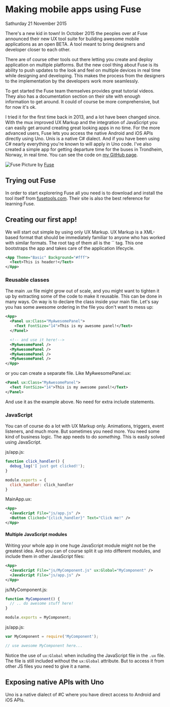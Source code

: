 # Making mobile apps using Fuse
Sathurday 21 November 2015

There's a new kid in town! In October 2015 the peoples over at Fuse announced their new UX tool suite for building awesome mobile applications as an open BETA. A tool meant to bring designers and developer closer to each other.

There are of course other tools out there letting you create and deploy application on multiple platforms. But the new cool thing about Fuse is its ability to push updates to the look and feel on multiple devices in real time while designing and developing. This makes the process from the designers to the implementation by the developers work more seamlessly.

To get started the Fuse team themselves provides great tutorial videos. They also has a documentation section on their site with enough information to get around. It could of course be more comprehensive, but for now it's ok.

I tried it for the first time back in 2013, and a lot have been changed since. With the mux improved UX Markup and the integration of JavaScript you can easily get around creating great looking apps in no time. For the more advanced users, Fuse lets you access the native Android and iOS APIs directly using Uno. Unis is a native C# dialect. And if you have been using C# nearly everything you're known to will apply in Uno code. I've also created a simple app for getting departure time for the buses in Trondheim, Norway, in real time. You can see the code on [my GitHub page](https://github.com/tmn/FuseBus).

![Fuse](https://az664292.vo.msecnd.net/fusetoolscom/v1447844604954/images/fuse_hotspots_tinypng.png)
Picture by [Fuse](http://fusetools.com/)


## Trying out Fuse

In order to start explorering Fuse all you need is to download and install the tool itself from [fusetools.com](http://fusetools.com/). Their site is also the best reference for learning Fuse.

## Creating our first app!

We will start out simple by using only UX Markup. UX Markup is a XML-based format that should be immediately familiar to anyone who has worked with similar formats. The root tag of them all is the ´<App>´ tag. This one bootstraps the app and takes care of the application lifecycle.

```xml
<App Theme="Basic" Background="#fff">
  <Text>This is header!</Text>
</App>
```

### Reusable classes

The main .ux file might grow out of scale, and you might want to tighten it up by extracting some of the code to make it reusable. This can be done in many ways. On way is to declare the class inside your main file. Let's say you has some awesome ordering in the file you don't want to mess up:

```xml
<App>
  <Panel ux:Class="MyAwesomePanel">
    <Text FontSize="14">This is my awesome panel!</Text>
  </Panel>

  <!-- and use it here!-->
  <MyAwesomePanel />
  <MyAwesomePanel />
  <MyAwesomePanel />
  <MyAwesomePanel />
</App>
```

or you can create a separate file. Like MyAwesomePanel.ux:

```xml
<Panel ux:Class="MyAwesomePanel">
  <Text FontSize="14">This is my awesome panel!</Text>
</Panel>
```

And use it as the example above. No need for extra include statements.



### JavaScript

You can of course do a lot with UX Markup only. Animations, triggers, event listeners, and much more. But sometimes you need more. You need some kind of business logic. The app needs to do _something_. This is easily solved using JavaScript.

js/app.js:
```javascript
function click_handler() {
  debug_log('I just got clicked!');
}

module.exports = {
  click_handler: click_handler
}
```

MainApp.ux:
```xml
<App>
  <JavaScript File="js/app.js" />
  <Button Clicked="{click_handler}" Text="Click me!" />
</App>
```

#### Multiple JavaScript modules

Writing your whole app in one huge JavaScript module might not be the greatest idea. And you can of course split it up into different modules, and include them in other JavaScript files:

```xml
<App>
  <JavaScript File="js/MyComponent.js" ux:Global="MyComponent" />
  <JavaScript File="js/app.js" />
</App>
```

js/MyComponent.js:
```javascript
function MyComponent() {
  // .. do awesome stuff here!
}

module.exports = MyComponent;
```

js/app.js:
```javascript
var MyComponent = require('MyComponent');

// use awesome MyComponent here...
```

Notice the use of `ux:Global` when including the JavaScript file in the `.ux` file. The file is still included without the `ux:Global` attribute. But to access it from other JS files you need to give it a name.


## Exposing native APIs with Uno

Uno is a native dialect of #C where you have direct access to Android and iOS APIs.
